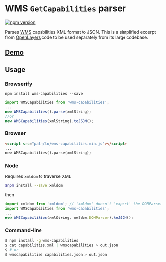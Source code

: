 # WMS `GetCapabilities` parser
[![npm version](https://badge.fury.io/js/wms-capabilities.svg)](http://badge.fury.io/js/wms-capabilities)

Parses [WMS](http://en.wikipedia.org/wiki/Web_Map_Service) capabilities XML format to JSON. This is a simplified excerpt from [OpenLayers](https://github.com/openlayers/ol3) code to be used separately from its large codebase.

## [Demo](https://w8r.github.io/wms-capabilities)

## Usage

### Browserify
```
npm install wms-capabilities --save
```
```js
import WMSCapabilities from 'wms-capabilities';
...
new WMSCapabilities().parse(xmlString);
//or
new WMSCapabilities(xmlString).toJSON();
```
### Browser
```html
<script src="path/to/wms-capabilities.min.js"></script>
...
new WMSCapabilities().parse(xmlString);
```

### Node

Requires `xmldom` to traverse XML
```sh
$npm install --save xmldom
```
then
```js
import xmldom from 'xmldom'; // 'xmldom' doesn't 'export' the DOMParser
import WMSCapabilities from 'wms-capabilities';
...
new WMSCapabilities(xmlString, xmldom.DOMParser).toJSON();
```

### Command-line

```sh
$ npm install -g wms-capabilities
$ cat capabilities.xml | wmscapabilities > out.json
$ # or
$ wmscapabilities capabilities.json > out.json
```
